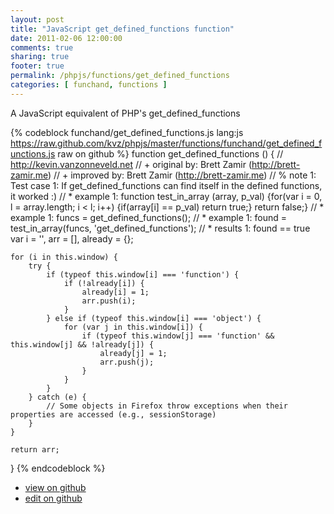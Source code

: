 ```yaml
---
layout: post
title: "JavaScript get_defined_functions function"
date: 2011-02-06 12:00:00
comments: true
sharing: true
footer: true
permalink: /phpjs/functions/get_defined_functions
categories: [ funchand, functions ]
---
```

A JavaScript equivalent of PHP's get_defined_functions
<!-- more -->
{% codeblock funchand/get_defined_functions.js lang:js https://raw.github.com/kvz/phpjs/master/functions/funchand/get_defined_functions.js raw on github %}
function get_defined_functions () {
    // http://kevin.vanzonneveld.net
    // +   original by: Brett Zamir (http://brett-zamir.me)
    // +   improved by: Brett Zamir (http://brett-zamir.me)
    // %        note 1: Test case 1: If get_defined_functions can find itself in the defined functions, it worked :)
    // *     example 1: function test_in_array (array, p_val) {for(var i = 0, l = array.length; i < l; i++) {if(array[i] == p_val) return true;} return false;}
    // *     example 1: funcs = get_defined_functions();
    // *     example 1: found = test_in_array(funcs, 'get_defined_functions');
    // *     results 1: found == true
    var i = '',
        arr = [],
        already = {};

    for (i in this.window) {
        try {
            if (typeof this.window[i] === 'function') {
                if (!already[i]) {
                    already[i] = 1;
                    arr.push(i);
                }
            } else if (typeof this.window[i] === 'object') {
                for (var j in this.window[i]) {
                    if (typeof this.window[j] === 'function' && this.window[j] && !already[j]) {
                        already[j] = 1;
                        arr.push(j);
                    }
                }
            }
        } catch (e) {
            // Some objects in Firefox throw exceptions when their properties are accessed (e.g., sessionStorage)
        }
    }

    return arr;
}
{% endcodeblock %}
<ul>
 <li><a href="https://github.com/kvz/phpjs/blob/master/functions/funchand/get_defined_functions.js">view on github</a></li>
 <li><a href="https://github.com/kvz/phpjs/edit/master/functions/funchand/get_defined_functions.js">edit on github</a></li>
</ul>
